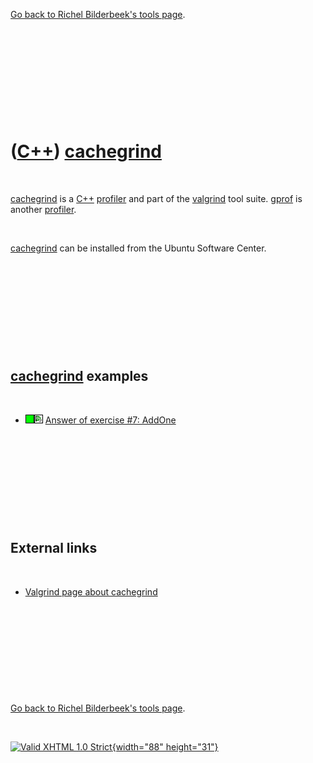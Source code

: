 

[Go back to Richel Bilderbeek's tools page](Tools.htm).

 

 

 

 

 

([C++](Cpp.htm)) [cachegrind](CppCachegrind.htm)
================================================

 

[cachegrind](CppCachegrind.htm) is a [C++](Cpp.htm)
[profiler](CppProfiler.htm) and part of the [valgrind](CppValgrind.htm)
tool suite. [gprof](CppGprof.htm) is another
[profiler](CppProfiler.htm).

 

[cachegrind](CppCachegrind.htm) can be installed from the Ubuntu
Software Center.

 

 

 

 

 

[cachegrind](CppCachegrind.htm) examples
----------------------------------------

 

-   ![OKAY](PicGreen.png)![Qt Creator](PicQtCreator.png) [Answer of
    exercise \#7: AddOne](CppExerciseAddOneAnswer.htm)

 

 

 

 

 

External links
--------------

 

-   [Valgrind page about
    cachegrind](http://valgrind.org/info/tools.html#cachegrind)

 

 

 

 

 

[Go back to Richel Bilderbeek's tools page](Tools.htm).



 

[![Valid XHTML 1.0 Strict](valid-xhtml10.png){width="88"
height="31"}](http://validator.w3.org/check?uri=referer)
